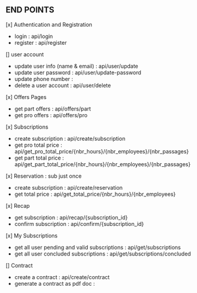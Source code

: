 ## END POINTS

[x] Authentication and Registration

-   login : api/login
-   register : api/register

[] user account

-   update user info (name & email) : api/user/update
-   update user password : api/user/update-password
-   update phone number :
-   delete a user account : api/user/delete

[x] Offers Pages

-   get part offers : api/offers/part
-   get pro offers : api/offers/pro

[x] Subscriptions

-   create subscription : api/create/subscription
-   get pro total price : api/get_pro_total_price/{nbr_hours}/{nbr_employees}/{nbr_passages}
-   get part total price : api/get_part_total_price/{nbr_hours}/{nbr_employees}/{nbr_passages}

[x] Reservation : sub just once

-   create subscription : api/create/reservation
-   get total price : api/get_total_price/{nbr_hours}/{nbr_employees}

[x] Recap

-   get subscription : api/recap/{subscription_id}
-   confirm subscription : api/confirm/{subscription_id}

[x] My Subscriptions

-   get all user pending and valid subscriptions : api/get/subscriptions
-   get all user concluded subscriptions : api/get/subscriptions/concluded

[] Contract

-   create a contract : api/create/contract
-   generate a contract as pdf doc :
